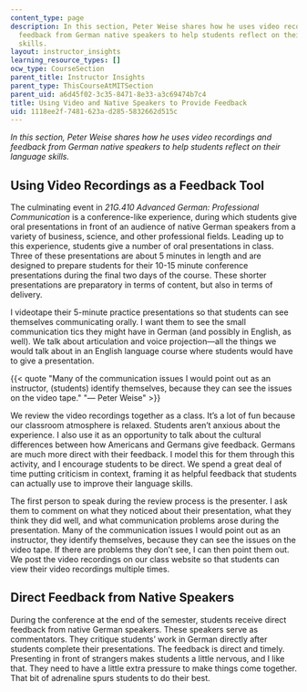 ```yaml
---
content_type: page
description: In this section, Peter Weise shares how he uses video recordings and
  feedback from German native speakers to help students reflect on their language
  skills.
layout: instructor_insights
learning_resource_types: []
ocw_type: CourseSection
parent_title: Instructor Insights
parent_type: ThisCourseAtMITSection
parent_uid: a6d45f02-3c35-8471-8e33-a3c69474b7c4
title: Using Video and Native Speakers to Provide Feedback
uid: 1118ee2f-7481-623a-d285-5832662d515c
---
```


_In this section, Peter Weise shares how he uses video recordings and feedback from German native speakers to help students reflect on their language skills._

Using Video Recordings as a Feedback Tool
-----------------------------------------

The culminating event in _21G.410 Advanced German: Professional Communication_ is a conference-like experience, during which students give oral presentations in front of an audience of native German speakers from a variety of business, science, and other professional fields. Leading up to this experience, students give a number of oral presentations in class. Three of these presentations are about 5 minutes in length and are designed to prepare students for their 10-15 minute conference presentations during the final two days of the course. These shorter presentations are preparatory in terms of content, but also in terms of delivery.

I videotape their 5-minute practice presentations so that students can see themselves communicating orally. I want them to see the small communication tics they might have in German (and possibly in English, as well). We talk about articulation and voice projection—all the things we would talk about in an English language course where students would have to give a presentation.

{{< quote "Many of the communication issues I would point out as an instructor, (students) identify themselves, because they can see the issues on the video tape." "— Peter Weise" >}}

We review the video recordings together as a class. It’s a lot of fun because our classroom atmosphere is relaxed. Students aren’t anxious about the experience. I also use it as an opportunity to talk about the cultural differences between how Americans and Germans give feedback. Germans are much more direct with their feedback. I model this for them through this activity, and I encourage students to be direct. We spend a great deal of time putting criticism in context, framing it as helpful feedback that students can actually use to improve their language skills.

The first person to speak during the review process is the presenter. I ask them to comment on what they noticed about their presentation, what they think they did well, and what communication problems arose during the presentation. Many of the communication issues I would point out as an instructor, they identify themselves, because they can see the issues on the video tape. If there are problems they don’t see, I can then point them out. We post the video recordings on our class website so that students can view their video recordings multiple times.

Direct Feedback from Native Speakers
------------------------------------

During the conference at the end of the semester, students receive direct feedback from native German speakers. These speakers serve as commentators. They critique students’ work in German directly after students complete their presentations. The feedback is direct and timely. Presenting in front of strangers makes students a little nervous, and I like that. They need to have a little extra pressure to make things come together. That bit of adrenaline spurs students to do their best.